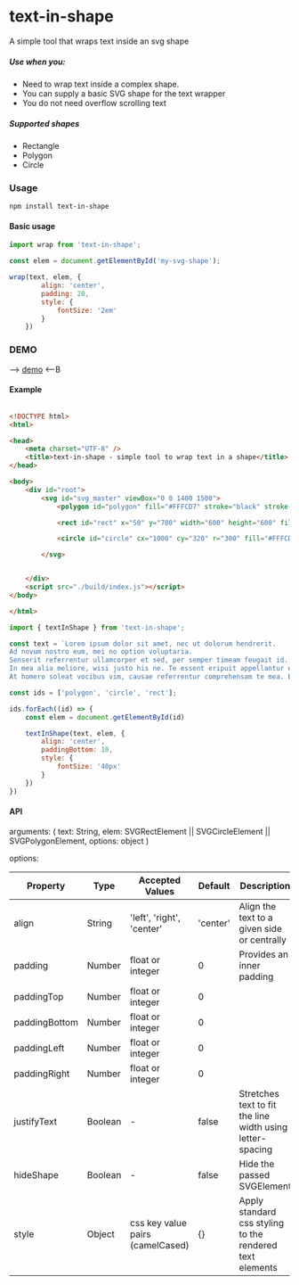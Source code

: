 # text-in-shape
A simple tool that wraps text inside an svg shape

##### Use when you:

* Need to wrap text inside a complex shape.
* You can supply a basic SVG shape for the text wrapper
* You do not need overflow scrolling text

##### Supported shapes

* Rectangle 
* Polygon
* Circle

### Usage
```
npm install text-in-shape
```

#### Basic usage
```Javascript
import wrap from 'text-in-shape';

const elem = document.getElementById('my-svg-shape');

wrap(text, elem, {
        align: 'center',
        padding: 20,
        style: {
            fontSize: '2em'
        }
    })

```

### DEMO 
--> [demo](https://codesandbox.io/s/text-in-shape-demo-k7qxm) <--B

#### Example
```HTML

<!DOCTYPE html>
<html>

<head>
    <meta charset="UTF-8" />
    <title>text-in-shape - simple tool to wrap text in a shape</title>
</head>

<body>
    <div id="root">
        <svg id="svg_master" viewBox="0 0 1400 1500">
            <polygon id="polygon" fill="#FFFCD7" stroke="black" stroke-width="4px" points="299.7,0 599.4,217.7 484.9,570 114.5,570 0,217.7 " />

            <rect id="rect" x="50" y="700" width="600" height="600" fill="#FFFCD7" stroke="black" stroke-width="4px" />

            <circle id="circle" cx="1000" cy="320" r="300" fill="#FFFCD7" stroke="black" stroke-width="4px" />

        </svg>


    </div>
    <script src="./build/index.js"></script>
</body>

</html>

```

```Javascript
import { textInShape } from 'text-in-shape';

const text = `Lorem ipsum dolor sit amet, nec ut dolorum hendrerit. 
Ad novum nostro eum, mei no option voluptaria. 
Senserit referrentur ullamcorper et sed, per semper timeam feugait id. 
In mea alia meliore, wisi justo his ne. Te essent eripuit appellantur eos. In intellegebat deterruisset vis, at albucius intellegebat sea, ad usu erat impedit. 
At homero soleat vocibus vim, causae referrentur comprehensam te mea. Ei duo fastidii complectitur, duo legendos euripidis no. Ea habeo invidunt vel. Et omnis probatus senserit eos, accumsan adipisci eum ut. Eu vel mandamus definitiones, usu no probo tempor, vel ad ignota imperdiet reprimique.`

const ids = ['polygon', 'circle', 'rect'];

ids.forEach((id) => {
    const elem = document.getElementById(id)

    textInShape(text, elem, {
        align: 'center',
        paddingBottom: 10,
        style: {
            fontSize: '40px'
        }
    })
})


```

#### API

arguments: (
    text: String, 
    elem: SVGRectElement || SVGCircleElement || SVGPolygonElement, 
    options: object
    ) 

options:

| Property      | Type     | Accepted Values                  | Default  | Description                                                |
| ------------- | -------- | --------------                   | -------- | ---------------------------------------------------        |
| align         | String   | 'left', 'right', 'center'        | 'center' | Align the text to a given side or centrally                |
| padding       | Number   | float or integer                 | 0        | Provides an inner padding                                  |
| paddingTop    | Number   | float or integer                 | 0        |                                                            |
| paddingBottom | Number   | float or integer                 | 0        |                                                            |
| paddingLeft   | Number   | float or integer                 | 0        |                                                            |
| paddingRight  | Number   | float or integer                 | 0        |                                                            |
| justifyText   | Boolean  | -                                | false    | Stretches text to fit the line width using letter-spacing  |
| hideShape     | Boolean  | -                                | false    | Hide the passed SVGElement                                 |
| style         | Object   | css key value pairs (camelCased) | {}       | Apply standard css styling to the rendered text elements   |




